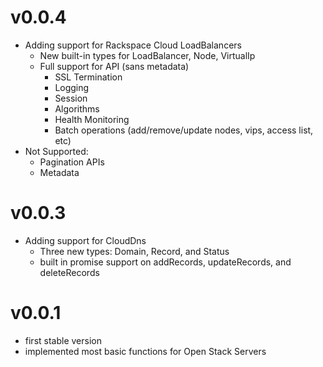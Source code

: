 # v0.0.4 #
- Adding support for Rackspace Cloud LoadBalancers
    - New built-in types for LoadBalancer, Node, VirtualIp
    - Full support for API (sans metadata)
        - SSL Termination
        - Logging
        - Session
        - Algorithms
        - Health Monitoring
        - Batch operations (add/remove/update nodes, vips, access list, etc)
- Not Supported:
    - Pagination APIs
    - Metadata

# v0.0.3 #
- Adding support for CloudDns
    - Three new types: Domain, Record, and Status
    - built in promise support on addRecords, updateRecords, and deleteRecords

# v0.0.1 #
- first stable version
- implemented most basic functions for Open Stack Servers
